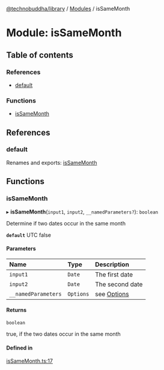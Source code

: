 [@technobuddha/library](../../README.md) / [Modules](../Modules.md) / isSameMonth

# Module: isSameMonth

## Table of contents

### References

- [default](isSameMonth.md#default)

### Functions

- [isSameMonth](isSameMonth.md#issamemonth)

## References

### default

Renames and exports: [isSameMonth](isSameMonth.md#issamemonth)

## Functions

### isSameMonth

▸ **isSameMonth**(`input1`, `input2`, `__namedParameters?`): `boolean`

Determine if two dates occur in the same month

**`default`** UTC false

#### Parameters

| Name | Type | Description |
| :------ | :------ | :------ |
| `input1` | `Date` | The first date |
| `input2` | `Date` | The second date |
| `__namedParameters` | `Options` | see [Options](almostEquals.md#options) |

#### Returns

`boolean`

true, if the two dates occur in the same month

#### Defined in

[isSameMonth.ts:17](../../src/isSameMonth.ts#L17)
